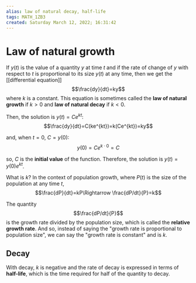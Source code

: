 ```yaml
---
alias: law of natural decay, half-life
tags: MATH_1ZB3
created: Saturday March 12, 2022; 16:31:42 
---
```

# Law of natural growth
If $y(t)$ is the value of a quantity $y$ at time $t$ and if the rate of change of $y$ with respect to $t$ is proportional to its size $y(t)$ at any time, then we get the [[differential equation]]
$$\frac{dy}{dt}=ky$$
where $k$ is a constant. This equation is sometimes called the **law of natural growth** if $k>0$ and **law of natural decay** if $k<0$. 

Then, the solution is  $y(t)=Ce^{kt}$:
$$\frac{dy}{dt}=C(ke^{kt})=k(Ce^{kt})=ky$$

and, when $t=0$, $C=y(0)$:
$$y(0)=Ce^{k\cdot 0}=C$$

so, $C$ is the **initial value** of the function. Therefore, the solution is $y(t)=y(0)e^{kt}$.

What is $k$? In the context of population growth, where $P(t)$ is the size of the population at any time $t$, 
$$\frac{dP}{dt}=kP\Rightarrow \frac{dP/dt}{P}=k$$

The quantity
$$\frac{dP/dt}{P}$$
is the growth rate divided by the population size, which is called the **relative growth rate**. And so, instead of saying the "growth rate is proportional to population size", we can say the "growth rate is constant" and is $k$. 

## Decay
With decay, $k$ is negative and the rate of decay is expressed in terms of **half-life**, which is the time required for half of the quantity to decay. 